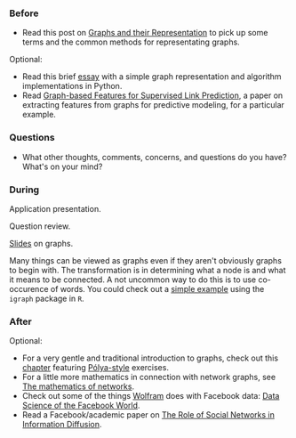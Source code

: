 ### Before

 * Read this post on [Graphs and their Representation](http://www.stoimen.com/blog/2012/08/31/computer-algorithms-graphs-and-their-representation/) to pick up some terms and the common methods for representating graphs.

Optional:

 * Read this brief [essay](https://www.python.org/doc/essays/graphs/) with a simple graph representation and algorithm implementations in Python.
 * Read [Graph-based Features for Supervised Link Prediction](http://www.kaggle.com/blobs/download/forum-message-attachment-files/183/supervised_link_prediction.pdf), a paper on extracting features from graphs for predictive modeling, for a particular example.


### Questions

 * What other thoughts, comments, concerns, and questions do you have? What's on your mind?


### During

Application presentation.

Question review.

[Slides](slides.pdf) on graphs.

Many things can be viewed as graphs even if they aren't obviously graphs to begin with. The transformation is in determining what a node is and what it means to be connected. A not uncommon way to do this is to use co-occurence of words. You could check out a [simple example](http://planspace.org/2013/01/30/visualize-co_occurrence/) using the `igraph` package in `R`.


### After

Optional:

 * For a very gentle and traditional introduction to graphs, check out this [chapter](http://www.mhhe.com/math/ltbmath/bennett_nelson/conceptual/netgraphs/graphs.htm) featuring [Pólya-style](http://en.wikipedia.org/wiki/How_to_Solve_It) exercises.
 * For a little more mathematics in connection with network graphs, see [The mathematics of networks](http://www-personal.umich.edu/~mejn/papers/palgrave.pdf).
 * Check out some of the things [Wolfram](http://www.wolframalpha.com/facebook/) does with Facebook data: [Data Science of the Facebook World](http://blog.stephenwolfram.com/2013/04/data-science-of-the-facebook-world/).
 * Read a Facebook/academic paper on [The Role of Social Networks in Information Diffusion](http://arxiv.org/abs/1201.4145).
